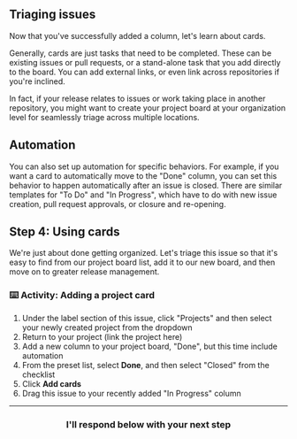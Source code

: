 ## Triaging issues

Now that you've successfully added a column, let's learn about cards.

Generally, cards are just tasks that need to be completed. These can be existing issues or pull requests, or a stand-alone task that you add directly to the board. You can add external links, or even link across repositories if you're inclined.

In fact, if your release relates to issues or work taking place in another repository, you might want to create your project board at your organization level for seamlessly triage across multiple locations.

## Automation

You can also set up automation for specific behaviors. For example, if you want a card to automatically move to the "Done" column, you can set this behavior to happen automatically after an issue is closed. There are similar templates for "To Do" and "In Progress", which have to do with new issue creation, pull request approvals, or closure and re-opening.

## Step 4: Using cards

We're just about done getting organized. Let's triage this issue so that it's easy to find from our project board list, add it to our new board, and then move on to greater release management.

### :keyboard: Activity: Adding a project card

1. Under the label section of this issue, click "Projects" and then select your newly created project from the dropdown
1. Return to your project (link the project here)
1. Add a new column to your project board, "Done", but this time include automation
1. From the preset list, select **Done**, and then select "Closed" from the checklist
1. Click **Add cards**
1. Drag this issue to your recently added "In Progress" column

<hr>
<h3 align="center">I'll respond below with your next step</h3>
